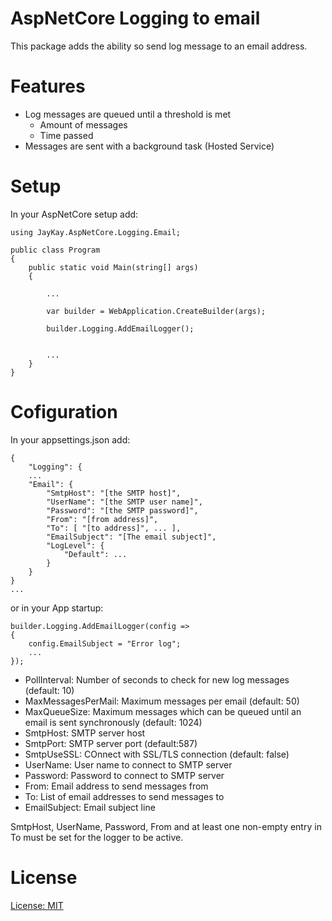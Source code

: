 # AspNetCore Logging to email

This package adds the ability so send log message to an email address.

# Features
- Log messages are queued until a threshold is met
	- Amount of messages
	- Time passed
- Messages are sent with a background task (Hosted Service)

# Setup

In your AspNetCore setup add:

    using JayKay.AspNetCore.Logging.Email;

    public class Program
    {
        public static void Main(string[] args)
        {

            ...

            var builder = WebApplication.CreateBuilder(args);

            builder.Logging.AddEmailLogger();


            ...
        }
    }

# Cofiguration

In your appsettings.json add:

    {
        "Logging": {
        ...
        "Email": {
            "SmtpHost": "[the SMTP host]",
            "UserName": "[the SMTP user name]",
            "Password": "[the SMTP password]",
            "From": "[from address]",
            "To": [ "[to address]", ... ],
            "EmailSubject": "[The email subject]",
            "LogLevel": {
                "Default": ...
            }
        }
    }
    ...

or in your App startup:

    builder.Logging.AddEmailLogger(config =>
    {
        config.EmailSubject = "Error log";
        ...
    });


- PollInterval: Number of seconds to check for new log messages (default: 10)
- MaxMessagesPerMail: Maximum messages per email (default: 50)
- MaxQueueSize: Maximum messages which can be queued until an email is sent synchronously (default: 1024)
- SmtpHost: SMTP server host
- SmtpPort: SMTP server port (default:587)
- SmtpUseSSL: COnnect with SSL/TLS connection (default: false)
- UserName: User name to connect to SMTP server
- Password: Password to connect to SMTP server
- From: Email address to send messages from
- To: List of email addresses to send messages to
- EmailSubject: Email subject line

SmtpHost, UserName, Password, From and at least one non-empty entry in To must be set for the logger to be active.

# License

[License: MIT](https://github.com/jaykay-design/JayKay.AspNetCore.Logging.Email/blob/main/LICENSE.md)

